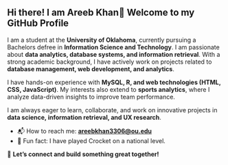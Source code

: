 ## Hi there! I am Areeb Khan👋 Welcome to my GitHub Profile

I am a student at the **University of Oklahoma**, currently pursuing a Bachelors defree in **Information Science and Technology**. I am passionate about **data analytics, database systems, and information retrieval**. With a strong academic background, I have actively work on projects related to **database management, web development, and analytics**.

I have hands-on experience with **MySQL, R, and web technologies (HTML, CSS, JavaScript)**. My interests also extend to **sports analytics**, where I analyze data-driven insights to improve team performance.

I am always eager to learn, collaborate, and work on innovative projects in **data science, information retrieval, and UX research**.

- 📬 How to reach me: **areebkhan3306@ou.edu**
- 🎯 Fun fact: I have played Crocket on a national level.


🚀 **Let’s connect and build something great together!**
